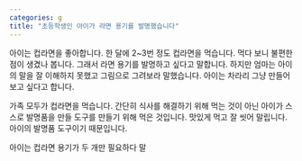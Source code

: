 ```yaml
---
categories: g
title: "초등학생인 아이가 라면 용기를 발명했습니다"
---
```

아이는 컵라면을 좋아합니다. 한 달에 2~3번 정도 컵라면을 먹습니다. 먹다 보니 불편한 점이 생겼나 봅니다. 그래서 라면 용기를 발명하고 싶다고 말합니다. 하지만 엄마는 아이의 말을 잘 이해하지 못했고 그림으로 그려보라 말했습니다. 아이는 차라리 그냥 만들어 보고 싶다고 합니다.

가족 모두가 컵라면을 먹습니다. 간단히 식사를 해결하기 위해 먹는 것이 아닌 아이가 스스로 발명품을 만들 도구를 만들기 위해 먹은 것입니다. 맛있게 먹고 잘 씻어 말립니다. 아이의 발명품 도구이기 때문입니다.

아이는 컵라면 용기가 두 개만 필요하다 말